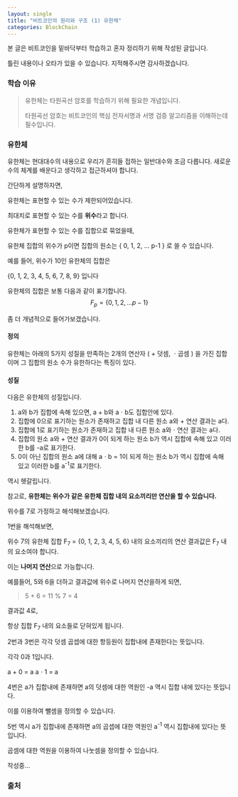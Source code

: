 ```yaml
---
layout: single
title: "비트코인의 원리와 구조 (1) 유한체"
categories: BlockChain
---
```


본 글은 비트코인을 밑바닥부터 학습하고 혼자 정리하기 위해 작성된 글입니다.

틀린 내용이나 오타가 있을 수 있습니다. 지적해주시면 감사하겠습니다.



### 학습 이유

> 유한체는 타원곡선 암호를 학습하기 위해 필요한 개념입니다.
>
> 타원곡선 암호는 비트코인의 핵심 전자서명과 서명 검증 알고리즘을 이해하는데 필수입니다.



### 유한체

유한체는 현대대수의 내용으로 우리가 흔히들 접하는 일반대수와 조금 다릅니다.
새로운 수의 체계를 배운다고 생각하고 접근하셔야 합니다.



간단하게 설명하자면,

유한체는 표현할 수 있는 수가 제한되어있습니다.

최대치로 표현할 수 있는 수를 **위수**라고 합니다.



유한체가 표현할 수 있는 수를 집합으로 묶었을때,

유한체 집합의 위수가 p이면 집합의 원소는 { 0, 1, 2, ... p-1 } 로 쓸 수 있습니다.

예를 들어, 위수가 10인 유한체의 집합은

{0, 1, 2, 3, 4, 5, 6, 7, 8, 9} 입니다



유한체의 집합은 보통 다음과 같이 표기합니다.
$$
F_p = \{0, 1, 2, ... p-1\}
$$

좀 더 개념적으로 들어가보겠습니다.



#### 정의

유한체는 아래의 5가지 성질을 만족하는 2개의 연산자 ( + 덧셈, ㆍ곱셈 ) 을 가진 집합이며 그 집합의 원소 수가 유한하다는 특징이 있다.



#### 성질

다음은 유한체의 성질입니다.

1. a와 b가 집합에 속해 있으면, a + b와 aㆍb도 집합안에 있다.
2. 집합에 0으로 표기하는 원소가 존재하고 집합 내 다른 원소 a와 + 연산 결과는 a다.
3. 집합에 1로 표기하는 원소가 존재하고 집합 내 다른 원소 a와ㆍ연산 결과는 a다.
4. 집합의 원소 a와 + 연산 결과가 0이 되게 하는 원소 b가 역시 집합에 속해 있고 이러한 b를 -a로 표기한다.
5. 0이 아닌 집합의 원소 a에 대해 aㆍb = 1이 되게 하는 원소 b가 역시 집합에 속해 있고 이러한 b를 a<sup>-1</sup>로 표기한다.



역시 헷갈립니다.



참고로, **유한체는 위수가 같은 유한체 집합 내의 요소끼리만 연산을 할 수 있습니다.**

위수를 7로 가정하고 해석해보겠습니다.



1번을 해석해보면, 

위수 7의 유한체 집합 F<sub>7</sub> = {0, 1, 2, 3, 4, 5, 6} 내의 요소끼리의 연산 결과값은 F<sub>7</sub> 내의 요소여야 합니다.

이는 **나머지 연산**으로 가능합니다.



예를들어, 5와 6을 더하고 결과값에 위수로 나머지 연산을하게 되면,

> 5 + 6 = 11 % 7 = 4

결과값 4로,

항상 집합 F<sub>7</sub> 내의 요소들로 닫혀있게 됩니다.



2번과 3번은 각각 덧셈 곱셉에 대한 항등원이 집합내에 존재한다는 뜻입니다.

각각 0과 1입니다.

a + 0 = a
aㆍ1 = a



4번은 a가 집합내에 존재하면 a의 덧셈에 대한 역원인 -a 역시 집합 내에 있다는 뜻입니다.

이를 이용하여 뺄셈을 정의할 수 있습니다.



5번 역시 a가 집합내에 존재하면 a의 곱셉에 대한 역원인  a<sup>-1</sup> 역시 집합내에 있다는 뜻입니다.

곱셈에 대한 역원을 이용하여 나눗셈을 정의할 수 있습니다.



작성중...



### 출처

[송재준, 『밑바닥부터 시작하는 비트코인』 류정필, 한빛미디어(2019)]: https://www.hanbit.co.kr/store/books/look.php?p_code=B2663064363

